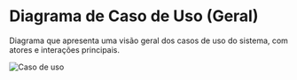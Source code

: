# Diagrama de Caso de Uso (Geral)

Diagrama que apresenta uma visão geral dos casos de uso do sistema, com atores e interações principais.


![Caso de uso](https://github.com/user-attachments/assets/c3710183-a4f7-4dd6-b68c-62f485f46c72)


